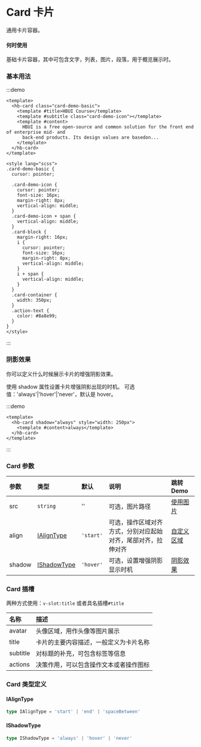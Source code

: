 # Card 卡片

通用卡片容器。

#### 何时使用

基础卡片容器，其中可包含文字，列表，图片，段落，用于概览展示时。

### 基本用法

:::demo

```vue
<template>
  <hb-card class="card-demo-basic">
    <template #title>HBUI Course</template>
    <template #subtitle class="card-demo-icon"></template>
    <template #content>
      HBUI is a free open-source and common solution for the front end of enterprise mid- and
      back-end products. Its design values are basedon...
    </template>
  </hb-card>
</template>

<style lang="scss">
.card-demo-basic {
  cursor: pointer;

  .card-demo-icon {
    cursor: pointer;
    font-size: 16px;
    margin-right: 8px;
    vertical-align: middle;
  }
  .card-demo-icon + span {
    vertical-align: middle;
  }
  .card-block {
    margin-right: 16px;
    i {
      cursor: pointer;
      font-size: 16px;
      margin-right: 8px;
      vertical-align: middle;
    }
    i + span {
      vertical-align: middle;
    }
  }
  .card-container {
    width: 350px;
  }
  .action-text {
    color: #8a8e99;
  }
}
</style>
```

:::

### 阴影效果

你可以定义什么时候展示卡片的增强阴影效果。

使用 shadow 属性设置卡片增强阴影出现的时机。 可选值：'always'|'hover'|'never'，默认是 hover。

:::demo

```vue
<template>
  <hb-card shadow="always" style="width: 250px">
    <template #content>always</template>
  </hb-card>
</template>
```

:::

### Card 参数

| 参数   | 类型                        | 默认      | 说明                                                         | 跳转 Demo                 |
| :----- | :-------------------------- | :-------- | :----------------------------------------------------------- | :------------------------ |
| src    | `string`                    | ''        | 可选，图片路径                                               | [使用图片](#使用图片)     |
| align  | [IAlignType](#ialigntype)   | `'start'` | 可选，操作区域对齐方式，分别对应起始对齐，尾部对齐，拉伸对齐 | [自定义区域](#自定义区域) |
| shadow | [IShadowType](#ishadowtype) | `'hover'` | 可选，设置增强阴影显示时机                                   | [阴影效果](#阴影效果)     |

### Card 插槽

两种方式使用：`v-slot:title` 或者具名插槽`#title`

| 名称     | 描述                                   |
| :------- | :------------------------------------- |
| avatar   | 头像区域，用作头像等图片展示           |
| title    | 卡片的主要内容描述，一般定义为卡片名称 |
| subtitle | 对标题的补充，可包含标签等信息         |
| actions  | 决策作用，可以包含操作文本或者操作图标 |

### Card 类型定义

#### IAlignType

```ts
type IAlignType = 'start' | 'end' | 'spaceBetween'
```

#### IShadowType

```ts
type IShadowType = 'always' | 'hover' | 'never'
```
